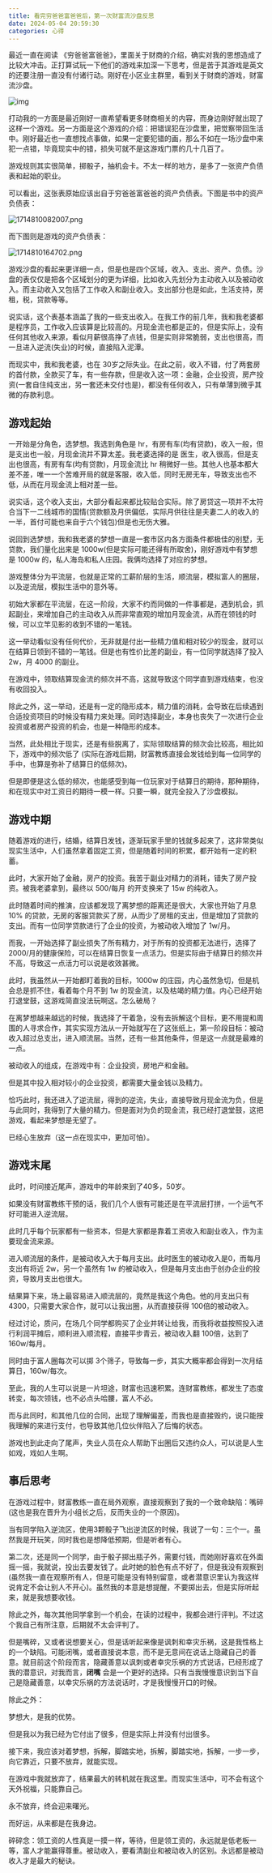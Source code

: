 ```yaml
---
title: 看完穷爸爸富爸爸后，第一次财富流沙盘反思
date: 2024-05-04 20:59:30
categories: 心得
---
```


最近一直在阅读 《穷爸爸富爸爸》，里面关于财商的介绍，确实对我的思想造成了比较大冲击。正打算试玩一下他们的游戏来加深一下思考，但是苦于其游戏是英文的还要注册一直没有付诸行动。刚好在小区业主群里，看到关于财商的游戏，财富流沙盘。

![img](https://img2.imgtp.com/2024/05/04/E4HHGk0E.png)

打动我的一方面是最近刚好一直希望看更多财商相关的内容，而身边刚好就出现了这样一个游戏。另一方面是这个游戏的介绍：把错误犯在沙盘里，把觉察带回生活中。刚好最近也一直想找点事做，如果一定要犯错的画，那么不如在一场沙盘中来犯一点错，毕竟现实中的错，损失可就不是这游戏门票的几十几百了。

游戏规则其实很简单，掷骰子，抽机会卡。不太一样的地方，是多了一张资产负债表和起始的职业。

可以看出，这张表原始应该出自于穷爸爸富爸爸的资产负债表。下图是书中的资产负债表：

![1714810082007.png](https://img2.imgtp.com/2024/05/04/qN7LN3Us.png)

而下图则是游戏的资产负债表：

![1714810164702.png](https://img2.imgtp.com/2024/05/04/wscQYeyA.png)

游戏沙盘的看起来更详细一点，但是也是四个区域，收入、支出、资产、负债。沙盘的表仅仅是把各个区域划分的更为详细，比如收入先划分为主动收入以及被动收入。而主动收入又包括了工作收入和副业收入。支出部分也是如此，生活支持，房租，税，贷款等等。

说实话，这个表基本涵盖了我的一些支出收入。在我工作的前几年，我和我老婆都是程序员，工作收入应该算是比较高的。月现金流也都是正的，但是实际上，没有任何其他收入来源，看似月薪很高挣了点钱，但是实则非常脆弱，支出也很高，而一旦进入逆流(失业)的时候，直接陷入泥潭。

而现实中，我和我老婆，也在 30岁之际失业。在此之前，收入不错，付了两套房的首付款，全款买了车，有一些存款，但是收入这一项：金融，企业投资，房产投资(一套自住纯支出，另一套还未交付也是)，都没有任何收入，只有单薄到微乎其微的存款利息。

## 游戏起始

一开始是分角色，选梦想。我选到角色是 hr，有房有车(均有贷款)，收入一般，但是支出也一般，月现金流并不算太差。我老婆选择的是 医生，收入很高，但是支出也很高，有房有车(均有贷款)，月现金流比 hr 稍微好一些。其他人也基本都大差不差，唯一一个苦难开局的就是客服，收入低，同时无房无车，导致支出也不低，从而在月现金流上相对差一些。

说实话，这个收入支出，大部分看起来都比较贴合实际。除了房贷这一项并不太符合当下一二线城市的国情(贷款额及月供偏低，实际月供往往是夫妻二人的收入的一半，首付可能也来自于六个钱包)但是也无伤大雅。

说回到选梦想，我和我老婆的梦想一直是一套市区内各方面条件都极佳的别墅，无贷款，我们量化出来是 1000w(但是实际可能还得有所取舍)，刚好游戏中有梦想是 1000w 的，私人海岛和私人庄园。我俩均选择了对应的梦想。

游戏整体分为平流层，也就是正常的工薪阶层的生活，顺流层，模拟富人的圈层，以及逆流层，模拟生活中的意外等。

初始大家都在平流层，在这一阶段，大家不约而同做的一件事都是，遇到机会，抓起副业，来增加自己的主动收入从而非常直观的增加月现金流，从而在领钱的时候，可以立竿见影的收到不错的一笔钱。

这一举动看似没有任何代价，无非就是付出一些精力值和相对较少的现金，就可以在结算日领到不错的一笔钱。但是也有性价比差的副业，有一位同学就选择了投入 2w，月 4000 的副业。

在游戏中，领取结算现金流的频次并不高，这就导致这个同学直到游戏结束，也没有收回投入。

除此之外，这一举动，还是有一定的隐形成本，精力值的消耗，会导致在后续遇到合适投资项目的时候没有精力来处理。同时选择副业，本身也丧失了一次进行企业投资或者房产投资的机会，也是一种隐形的成本。

当然，此处相比于现实，还是有些脱离了，实际领取结算的频次会比较高，相比如下，游戏中的频次低了 (实际在游戏后期，财富教练直接会发钱给到每一位同学的手中，也算是弥补了结算日的低频次)。

但是即便是这么低的频次，也能感受到每一位玩家对于结算日的期待，那种期待，和在现实中对工资日的期待一模一样。只要一瞬，就完全投入了沙盘模拟。

## 游戏中期

随着游戏的进行，结婚，结算日发钱，逐渐玩家手里的钱就多起来了，这非常类似现实生活中，人们虽然拿着固定工资，但是随着时间的积累，都开始有一定的积蓄。

此时，大家开始了金融，房产的投资。我苦于副业对精力的消耗，错失了房产投资。被我老婆拿到，最终以 500/每月 的开支换来了 15w 的纯收入。

此时随着时间的推演，应该都发现了离梦想的距离还是很大，大家也开始了月息 10% 的贷款，无房的客服贷款买了房，从而少了房租的支出，但是增加了贷款的支出。而有一位同学贷款进行了企业的投资，为被动收入增加了 1w/月。

而我，一开始选择了副业损失了所有精力，对于所有的投资都无法进行，选择了 2000/月的健康保险，可以在结算日恢复一点活力。但是实际由于结算日的频次并不高，导致这一点活力可以说是收效甚微。

此时，我虽然从一开始都盯着我的目标，1000w 的庄园，内心虽然急切，但是机会总是抓不住，看着每个月不到 1w 的现金流，以及枯竭的精力值。内心已经开始打退堂鼓，这游戏简直没法玩啊这。怎么破局？

在离梦想越来越远的时候，我选择了干着急，没有去拆解这个目标，更不用提和周围的人寻求合作，其实实现方法从一开始就写在了这张纸上，第一阶段目标：被动收入超过总支出，进入顺流层。当然，还有一些其他条件，但是这一点就是最难的一点。

被动收入的组成，在游戏中有：企业投资，房地产和金融。

但是其中投入相对较小的企业投资，都需要大量金钱以及精力。

恰巧此时，我还进入了逆流层，得到的逆流，失业，直接导致月现金流为负，但是与此同时，我得到了大量的精力。但是面对为负的现金流，我已经打退堂鼓，这把游戏，看起来梦想是无望了。

已经心生放弃（这一点在现实中，更加可怕）。

## 游戏末尾

此时，时间接近尾声，游戏中的年龄来到了40多，50岁。

如果没有财富教练干预的话，我们几个人很有可能还是在平流层打拼，一个运气不好可能进入逆流层。

此时几乎每个玩家都有一些资本，但是大家都是靠着工资收入和副业收入，作为主要现金流来源。

进入顺流层的条件，是被动收入大于每月支出。此时医生的被动收入是0，而每月支出有将近 2w，另一个虽然有 1w 的被动收入，但是每月支出由于创办企业的投资，导致月支出也很大。

结果算下来，场上最容易进入顺流层的，竟然是我这个角色。他的月支出只有 4300，只需要大家合作，就可以让我出圈，从而直接获得 100倍的被动收入。

经过讨论，质问，在场几个同学都购买了企业并转让给我，而我将收益按照投入进行利润平摊后，顺利进入顺流程，直接平步青云，被动收入翻 100倍，达到了 160w/每月。

同时由于富人圈每次可以掷 3个筛子，导致每一步，其实大概率都会得到一次月结算日，160w/每次。

至此，我的人生可以说是一片坦途，财富也迅速积累。连财富教练，都发生了态度转变，每次领钱，也不必点头哈腰，富人不必。

而与此同时，和其他几位的合同，出现了理解偏差，而我也是直接毁约，说只能按我理解的来进行支付，也导致其他几位伙伴陷入了后悔的状态。

游戏也到此走向了尾声，失业人员在众人帮助下出圈后又违约众人，可以说是人生如戏，戏如人生啊。

## 事后思考

在游戏过程中，财富教练一直在局外观察，直接观察到了我的一个致命缺陷：嘴碎(这也是我在晋升为小组长之后，反而失业的一个原因)。

当有同学陷入逆流区，使用3颗骰子飞出逆流区的时候，我说了一句：三个一。虽然我是开玩笑，同时我也是想降低预期，但是听者有心。

第二次，还是同一个同学，由于骰子掷出瓶子外，需要付钱，而她刚好喜欢在外面摇一摇，我就说，投出去要发钱了。此时她的脸色有点不好了，但是我没有观察到(虽然我一直在观察所有人，但是可能是没有特别留意，或者潜意识里认为我这样说肯定不会让别人不开心)。虽然我的本意是想提醒，不要掷出去，但是实际听起来，就是我想要收钱。

除此之外，每次其他同学拿到一个机会，在读的过程中，我都会进行评判。不过这个我自己有所注意，后期就不太会评判了。

但是嘴碎，又或者说想要关心，但是话听起来像是讽刺和幸灾乐祸，这是我性格上的一个缺陷。可能闭嘴，或者直接说本意，而不是无意间在说话上隐藏自己的善意。就目前这个阶段而言，隐藏善意以讽刺或者幸灾乐祸的方式说话，已经形成了我的潜意识，对我而言，**闭嘴** 会是一个更好的选择。只有当我慢慢意识到当下自己是隐藏善意，以幸灾乐祸的方法说话时，才是我慢慢开口的时候。

除此之外：

梦想大，是我的优势。

但是我以为我已经为它付出了很多，但是实际上并没有付出很多。

接下来，我应该对着梦想，拆解，脚踏实地，拆解，脚踏实地，拆解，一步一步，向它靠近，只要不放弃，就能实现。

在游戏中我就放弃了，结果最大的转机就在我这里。而现实生活中，可不会有这个天外祝福，只能靠自己。

永不放弃，终会迎来曙光。

而好运，从来都是在我身边。

碎碎念：领工资的人性真是一摸一样，等待，但是领工资的，永远就是低老板一等，富人才能赢得尊重。被动收入，要看清副业和被动收入的区别。永远都是被动收入才是最大的秘诀。
